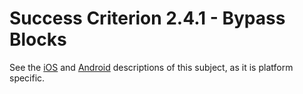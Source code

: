 # Success Criterion 2.4.1 - Bypass Blocks

See the [iOS](../../iOS/en/2.4.1.md) and [Android](../../Android/en/2.4.1.md) descriptions of this subject, as it is platform specific.  